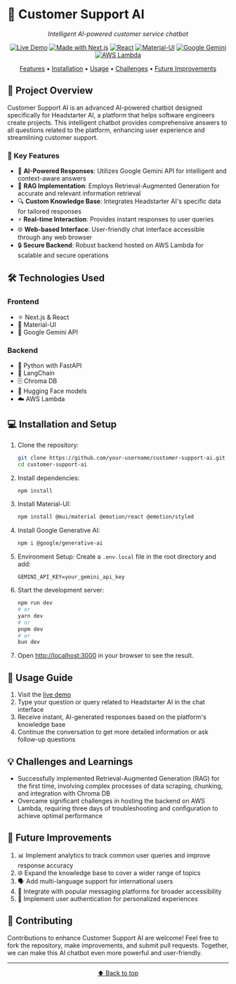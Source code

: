 # 🤖 Customer Support AI

<div align="center">

*Intelligent AI-powered customer service chatbot*

[![Live Demo](https://img.shields.io/badge/demo-online-green.svg)](https://customer-support-ai-taupe.vercel.app/)
[![Made with Next.js](https://img.shields.io/badge/Made%20with-Next.js-000000?style=flat&logo=Next.js&logoColor=white)](https://nextjs.org/)
[![React](https://img.shields.io/badge/React-20232A?style=flat&logo=react&logoColor=61DAFB)](https://reactjs.org/)
[![Material-UI](https://img.shields.io/badge/Material--UI-0081CB?style=flat&logo=material-ui&logoColor=white)](https://mui.com/)
[![Google Gemini](https://img.shields.io/badge/Google%20Gemini-4285F4?style=flat&logo=google&logoColor=white)](https://ai.google.dev/)
[![AWS Lambda](https://img.shields.io/badge/AWS%20Lambda-FF9900?style=flat&logo=aws-lambda&logoColor=white)](https://aws.amazon.com/lambda/)

[Features](#-key-features) • [Installation](#-installation-and-setup) • [Usage](#-usage-guide) • [Challenges](#-challenges-and-learnings) • [Future Improvements](#-future-improvements)

</div>

## 🌟 Project Overview

Customer Support AI is an advanced AI-powered chatbot designed specifically for Headstarter AI, a platform that helps software engineers create projects. This intelligent chatbot provides comprehensive answers to all questions related to the platform, enhancing user experience and streamlining customer support.

### 🎯 Key Features

- 💬 **AI-Powered Responses**: Utilizes Google Gemini API for intelligent and context-aware answers
- 🧠 **RAG Implementation**: Employs Retrieval-Augmented Generation for accurate and relevant information retrieval
- 🔍 **Custom Knowledge Base**: Integrates Headstarter AI's specific data for tailored responses
- ⚡ **Real-time Interaction**: Provides instant responses to user queries
- 🌐 **Web-based Interface**: User-friendly chat interface accessible through any web browser
- 🔒 **Secure Backend**: Robust backend hosted on AWS Lambda for scalable and secure operations

## 🛠 Technologies Used

### Frontend
- ⚛️ Next.js & React
- 🎨 Material-UI
- 🤖 Google Gemini API

### Backend
- 🐍 Python with FastAPI
- 🔗 LangChain
- 🗄️ Chroma DB
- 🤗 Hugging Face models
- ☁️ AWS Lambda

## 💻 Installation and Setup

1. Clone the repository:
   ```bash
   git clone https://github.com/your-username/customer-support-ai.git
   cd customer-support-ai
   ```

2. Install dependencies:
   ```bash
   npm install
   ```

3. Install Material-UI:
   ```bash
   npm install @mui/material @emotion/react @emotion/styled
   ```

4. Install Google Generative AI:
   ```bash
   npm i @google/generative-ai
   ```

5. Environment Setup:
   Create a `.env.local` file in the root directory and add:
   ```
   GEMINI_API_KEY=your_gemini_api_key
   ```

6. Start the development server:
   ```bash
   npm run dev
   # or
   yarn dev
   # or
   pnpm dev
   # or
   bun dev
   ```

7. Open [http://localhost:3000](http://localhost:3000) in your browser to see the result.

## 📘 Usage Guide

1. Visit the [live demo](https://customer-support-ai-taupe.vercel.app/)
2. Type your question or query related to Headstarter AI in the chat interface
3. Receive instant, AI-generated responses based on the platform's knowledge base
4. Continue the conversation to get more detailed information or ask follow-up questions

## 💡 Challenges and Learnings

- Successfully implemented Retrieval-Augmented Generation (RAG) for the first time, involving complex processes of data scraping, chunking, and integration with Chroma DB
- Overcame significant challenges in hosting the backend on AWS Lambda, requiring three days of troubleshooting and configuration to achieve optimal performance

## 🚀 Future Improvements

1. 📊 Implement analytics to track common user queries and improve response accuracy
2. 🌐 Expand the knowledge base to cover a wider range of topics
3. 🗣️ Add multi-language support for international users
4. 🔗 Integrate with popular messaging platforms for broader accessibility
5. 👤 Implement user authentication for personalized experiences

## 🤝 Contributing

Contributions to enhance Customer Support AI are welcome! Feel free to fork the repository, make improvements, and submit pull requests. Together, we can make this AI chatbot even more powerful and user-friendly.

---

<div align="center">

[⬆ Back to top](#-customer-support-ai)

</div>
